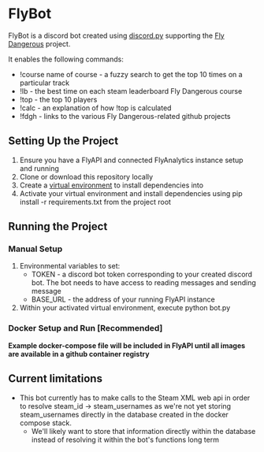
# FlyBot
FlyBot is a discord bot created using [discord.py](https://discordpy.readthedocs.io/en/stable/) supporting the [Fly Dangerous](https://github.com/jukibom/FlyDangerous) project.

It enables the following commands:
 - !course name of course - a fuzzy search to get the top 10 times on a particular track
 - !lb - the best time on each steam leaderboard Fly Dangerous course
 - !top - the top 10 players
 - !calc - an explanation of how !top is calculated
 - !fdgh - links to the various Fly Dangerous-related github projects

## Setting Up the Project
1. Ensure you have a FlyAPI and connected FlyAnalytics instance setup and running
2. Clone or download this repository locally  
3. Create a [virtual environment](https://docs.python.org/3/library/venv.html) to install dependencies into  
4. Activate your virtual environment and install dependencies using pip install -r requirements.txt from the project root

## Running the Project

### Manual Setup
1. Environmental variables to set:  
   - TOKEN - a discord bot token corresponding to your created discord bot. The bot needs to have access to reading messages and sending message
   - BASE_URL - the address of your running FlyAPI instance
2. Within your activated virtual environment, execute python bot.py

###  Docker Setup and Run [Recommended]
**Example docker-compose file will be included in FlyAPI until all images are available in a github container registry**


## Current limitations
- This bot currently has to make calls to the Steam XML web api in order to resolve steam_id -> steam_usernames as we're not yet storing steam_usernames directly in the database created in the docker compose stack.
	- We'll likely want to store that information directly within the database instead of resolving it within the bot's functions long term